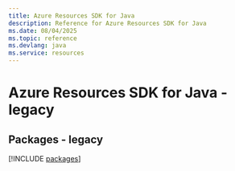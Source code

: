 ```yaml
---
title: Azure Resources SDK for Java
description: Reference for Azure Resources SDK for Java
ms.date: 08/04/2025
ms.topic: reference
ms.devlang: java
ms.service: resources
---
```

# Azure Resources SDK for Java - legacy
## Packages - legacy
[!INCLUDE [packages](resources-index.md)]